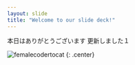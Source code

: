 ```yaml
---
layout: slide
title: "Welcome to our slide deck!"
---
```


本日はありがとうございます 更新しました１

![femalecodertocat](https://octodex.github.com/images/femalecodertocat.png)
{: .center}
